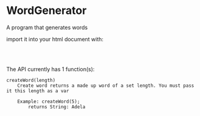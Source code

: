 # WordGenerator
A program that generates words

import it into your html document with:

<script src="WordsAPI.js"></script>
<br><br>

The API currently has 1 function(s):


    createWord(length)
        Create word returns a made up word of a set length. You must pass it this length as a var
  
        Example: createWord(5);
            returns String: Adela
